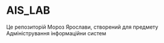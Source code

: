# AIS_LAB
Це репозиторій Мороз Ярослави, створений для предмету Адміністрування інформаційни систем
